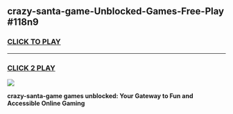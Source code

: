 
## crazy-santa-game-Unblocked-Games-Free-Play #118n9
<h3>
<a href="https://us.freeplayer.one?title=crazy-santa-game&ref=9M">CLICK TO PLAY</a></h3>
<hr>

<h3>
<a href="https://us.freeplayer.one?title=crazy-santa-game&ref=9M">CLICK 2 PLAY</a>
  
</h3>

<a href="https://us.freeplayer.one?title=crazy-santa-game&ref=9M"><img src="https://clearcache.store/games.png"></a>


**crazy-santa-game games unblocked: Your Gateway to Fun and Accessible Online Gaming**
